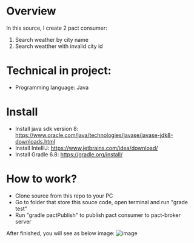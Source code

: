 # Overview

In this source, I create 2 pact consumer:
1. Search weather by city name
2. Search weatther with invalid city id

# Technical in project:

- Programming language: Java

# Install

- Install java sdk version 8: https://www.oracle.com/java/technologies/javase/javase-jdk8-downloads.html
- Install IntelliJ: https://www.jetbrains.com/idea/download/
- Install Gradle 6.8: https://gradle.org/install/

# How to work?

- Clone source from this repo to your PC
- Go to folder that store this souce code, open terminal and run "grade test"
- Run "gradle pactPublish" to publish pact consumer to pact-broker server

After finished, you will see as below image:
![image](https://user-images.githubusercontent.com/17809726/116716226-b0a19200-aa01-11eb-8db5-42974168c939.png)
